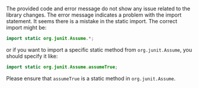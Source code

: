The provided code and error message do not show any issue related to the library changes. The error message indicates a problem with the import statement. It seems there is a mistake in the static import. The correct import might be:

```java
import static org.junit.Assume.*;
```

or if you want to import a specific static method from `org.junit.Assume`, you should specify it like:

```java
import static org.junit.Assume.assumeTrue;
```

Please ensure that `assumeTrue` is a static method in `org.junit.Assume`.